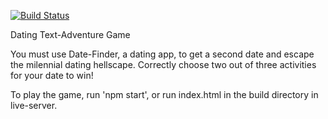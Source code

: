 [![Build Status](https://travis-ci.org/andybeers/angular-adventure-game.svg?branch=master)](https://travis-ci.org/andybeers/angular-adventure-game)

Dating Text-Adventure Game

You must use Date-Finder, a dating app, to get a second date and escape the milennial dating hellscape.
Correctly choose two out of three activities for your date to win!

To play the game, run 'npm start', or run index.html in the build directory in live-server.


